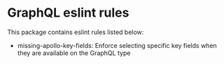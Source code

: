 # GraphQL eslint rules

This package contains eslint rules listed below:

- missing-apollo-key-fields: Enforce selecting specific key fields when they are available on the GraphQL type
